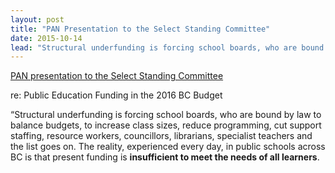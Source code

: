 ```yaml
---
layout: post
title: "PAN Presentation to the Select Standing Committee"
date: 2015-10-14
lead: "Structural underfunding is forcing school boards, who are bound by law to balance budgets, to increase class sizes, reduce programming, cut support staffing, resource workers, councillors, librarians, specialist teachers and the list goes on."
---
```


[PAN presentation to the Select Standing Committee](/downloads/ssc_presentation_oct._14.pdf)

re: Public Education Funding in the 2016 BC Budget 

“Structural underfunding is forcing school boards, who are bound by law to balance budgets, to increase class sizes, reduce programming, cut support staffing, resource workers, councillors, librarians, specialist teachers and the list goes on. The reality, experienced every day, in public schools across BC is that present funding is **insufficient to meet the needs of all learners**.